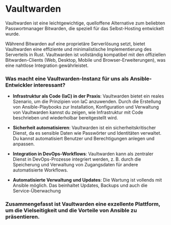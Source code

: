 # Vaultwarden

Vaultwarden ist eine leichtgewichtige, quelloffene Alternative zum beliebten Passwortmanager Bitwarden, die speziell für das Selbst-Hosting entwickelt wurde. 

Während Bitwarden auf eine proprietäre Serverlösung setzt, bietet Vaultwarden eine effiziente und minimalistische Implementierung des Serverteils in Rust. Vaultwarden ist vollständig kompatibel mit den offiziellen Bitwarden-Clients (Web, Desktop, Mobile und Browser-Erweiterungen), was eine nahtlose Integration gewährleistet.


### Was macht eine Vaultwarden-Instanz für uns als Ansible-Entwickler interessant?

- **Infrastruktur als Code (IaC) in der Praxis**: Vaultwarden bietet ein reales Szenario, um die Prinzipien von IaC anzuwenden. Durch die Erstellung von Ansible-Playbooks zur Installation, Konfiguration und Verwaltung von Vaultwarden kannst du zeigen, wie Infrastruktur mit Code beschrieben und wiederholbar bereitgestellt wird.

- **Sicherheit automatisieren**: Vaultwarden ist ein sicherheitskritischer Dienst, da es sensible Daten wie Passwörter und Identitäten verwaltet. Du kannst automatisiert Benutzer und Berechtigungen anlegen und anpassen.

- **Integration in DevOps-Workflows**: Vaultwarden kann als zentraler Dienst in DevOps-Prozesse integriert werden, z. B. durch die Speicherung und Verwaltung von Zugangsdaten für andere automatisierte Workflows.

- **Automatisierte Verwaltung und Updates**: Die Wartung ist vollends mit Ansible möglich. Das beinhaltet Updates, Backups und auch die Service-Überwachung



### Zusammengefasst ist Vaultwarden eine exzellente Plattform, um die Vielseitigkeit und die Vorteile von Ansible zu präsentieren.